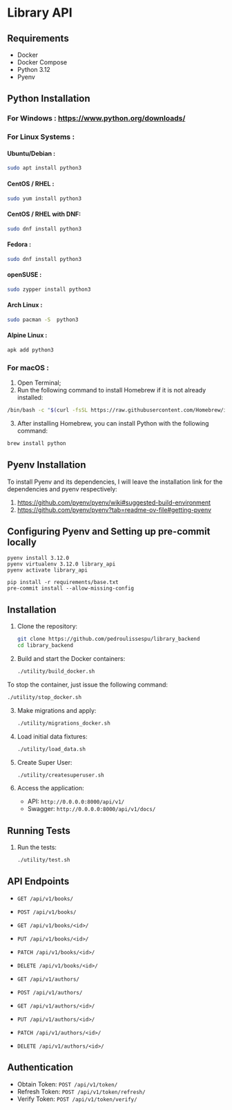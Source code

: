 # Library API

## Requirements

- Docker
- Docker Compose
- Python 3.12
- Pyenv

## Python Installation

### For Windows : https://www.python.org/downloads/
### For Linux Systems : 
#### Ubuntu/Debian : 
   ```sh
   sudo apt install python3
   ```
#### CentOS / RHEL : 
   ```sh
   sudo yum install python3
   ```

#### CentOS / RHEL with DNF: 
   ```sh
   sudo dnf install python3
   ```

#### Fedora : 
   ```sh
   sudo dnf install python3
   ```

#### openSUSE : 
   ```sh
   sudo zypper install python3
   ```

#### Arch Linux : 
   ```sh
   sudo pacman -S  python3
   ```

#### Alpine Linux : 
   ```sh
   apk add python3
   ```

### For macOS :
   1. Open Terminal;
   2. Run the following command to install Homebrew if it is not already installed:
   ```sh
   /bin/bash -c "$(curl -fsSL https://raw.githubusercontent.com/Homebrew/install/HEAD/install.sh)"
   ```
   3. After installing Homebrew, you can install Python with the following command:
   ```sh
   brew install python
   ```

## Pyenv Installation
To install Pyenv and its dependencies, I will leave the installation link for the dependencies and pyenv respectively:
1. https://github.com/pyenv/pyenv/wiki#suggested-build-environment
2. https://github.com/pyenv/pyenv?tab=readme-ov-file#getting-pyenv

## Configuring Pyenv and Setting up pre-commit locally
```shell
pyenv install 3.12.0
pyenv virtualenv 3.12.0 library_api
pyenv activate library_api

pip install -r requirements/base.txt
pre-commit install --allow-missing-config
```

## Installation

1. Clone the repository:
    ```sh
   git clone https://github.com/pedroulissespu/library_backend
   cd library_backend
   ```

2. Build and start the Docker containers:
    ```sh
   ./utility/build_docker.sh
   ```
   
To stop the container, just issue the following command:
   ```sh
   ./utility/stop_docker.sh
   ```

3. Make migrations and apply:
    ```sh
   ./utility/migrations_docker.sh
   ```
   
4. Load initial data fixtures:
    ```sh
    ./utility/load_data.sh
    ```
   
5. Create Super User:
   ```sh
   ./utility/createsuperuser.sh
   ```

6. Access the application:
    - API: `http://0.0.0.0:8000/api/v1/`
    - Swagger: `http://0.0.0.0:8000/api/v1/docs/`

## Running Tests

1. Run the tests:
    ```sh
    ./utility/test.sh
    ```

## API Endpoints

- `GET /api/v1/books/`
- `POST /api/v1/books/`
- `GET /api/v1/books/<id>/`
- `PUT /api/v1/books/<id>/`
- `PATCH /api/v1/books/<id>/`
- `DELETE /api/v1/books/<id>/`

- `GET /api/v1/authors/`
- `POST /api/v1/authors/`
- `GET /api/v1/authors/<id>/`
- `PUT /api/v1/authors/<id>/`
- `PATCH /api/v1/authors/<id>/`
- `DELETE /api/v1/authors/<id>/`

## Authentication

- Obtain Token: `POST /api/v1/token/`
- Refresh Token: `POST /api/v1/token/refresh/`
- Verify Token: `POST /api/v1/token/verify/`
